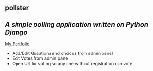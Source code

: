 ## pollster
*A simple polling application written on Python Django*
---
[My Portfolio](https://shahncm.github.io)


* Add/Edit Questions and choices from admin panel
* Edit Votes from admin panel
* Open Url for voting so any one without registration can vote